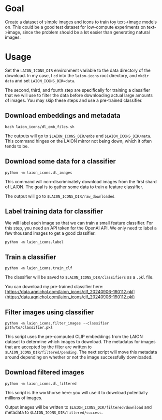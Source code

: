 # Goal

Create a dataset of simple images and icons to train toy text->image models on. This could be a good test dataset for low-compute experiments on text->image, since the problem should be a lot easier than generating natural images.

# Usage

Set the `LAION_ICONS_DIR` environment variable to the data directory of the download. In my case, I `cd` into the `laion-icons` root directory, and `mkdir data` and set `LAION_ICONS_DIR=data`.

The second, third, and fourth step are specifically for training a classifier that we will use to filter the data before downloading actual large amounts of images. You may skip these steps and use a pre-trained classifier.

## Download embeddings and metadata

```
bash laion_icons/dl_emb_files.sh
```

The outputs will go to `$LAION_ICONS_DIR/embs` and `$LAION_ICONS_DIR/meta`. This command hinges on the LAION mirror not being down, which it often tends to be.

## Download some data for a classifier

```
python -m laion_icons.dl_images
```

This command will non-discriminately download images from the first shard of LAION. The goal is to gather some data to train a feature classifier.

The output will go to `$LAION_ICONS_DIR/raw_downloaded`.

## Label training data for classifier

We will label each image so that we can train a small feature classifier. For this step, you need an API token for the OpenAI API. We only need to label a few thousand images to get a good classifier.

```
python -m laion_icons.label
```

## Train a classifier

```
python -m laion_icons.train_clf
```

The classifier will be saved to `$LAION_ICONS_DIR/classifiers` as a `.pkl` file.

You can download my pre-trained classifier here: [https://data.aqnichol.com/laion_icons/clf_20240906-190112.pkl](https://data.aqnichol.com/laion_icons/clf_20240906-190112.pkl)

## Filter images using classifier

```
python -m laion_icons.filter_images --classifier path/to/classifier.pkl
```

This script uses the pre-computed CLIP embeddings from the LAION dataset to determine which images to download. The metadatas for images that are accepted by the filter are written to `$LAION_ICONS_DIR/filtered/pending`. The next script will move this metadata around depending on whether or not the image successfully downloaded.

## Download filtered images

```
python -m laion_icons.dl_filtered
```

This script is the workhorse here: you will use it to download potentially millions of images.

Output images will be written to `$LAION_ICONS_DIR/filtered/download` and metadata to `$LAION_ICONS_DIR/filtered/success`.

